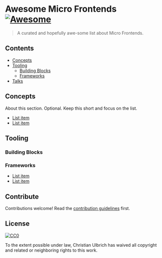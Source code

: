 # Awesome Micro Frontends [![Awesome](https://awesome.re/badge.svg)](https://awesome.re)

> A curated and hopefully awe-some list about Micro Frontends.


## Contents

- [Concepts](#concepts)
- [Tooling](#tooling)
    - [Building Blocks](#building-blocks)
    - [Frameworks](#tooling)
- [Talks](#talks)

## Concepts

About this section. Optional. Keep this short and focus on the list.

- [List item](https://https://micro-frontends.org/)
- [List item](http://example.com)


## Tooling

### Building Blocks

### Frameworks

- [List item](http://example.com)
- [List item](http://example.com)


## Contribute

Contributions welcome! Read the [contribution guidelines](contributing.md) first.


## License

[![CC0](http://mirrors.creativecommons.org/presskit/buttons/88x31/svg/cc-zero.svg)](http://creativecommons.org/publicdomain/zero/1.0)

To the extent possible under law, Christian Ulbrich has waived all copyright and
related or neighboring rights to this work.

